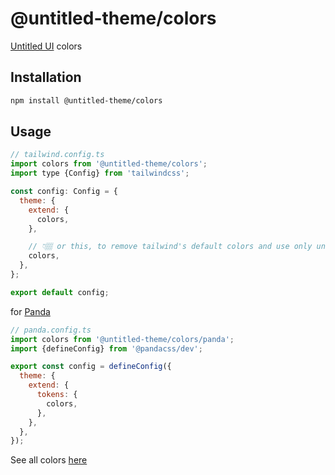 # @untitled-theme/colors

[Untitled UI](<https://www.figma.com/file/5OtZ9gq2jAPCYkmVI2Dd8e/%E2%9D%96-PREVIEW-%E2%9D%96-Untitled-UI-%E2%80%93-PRO-VARIABLES-(v4.0)?type=design&node-id=3463-407484&mode=design&t=oOV4Ezg1JTNhN3ec-0>) colors

## Installation

```bash
npm install @untitled-theme/colors
```

## Usage

```js
// tailwind.config.ts
import colors from '@untitled-theme/colors';
import type {Config} from 'tailwindcss';

const config: Config = {
  theme: {
    extend: {
      colors,
    },

    // 👇🏽 or this, to remove tailwind's default colors and use only untitled ui's
    colors,
  },
};

export default config;
```

for [Panda](https://panda-css.com/)

```js
// panda.config.ts
import colors from '@untitled-theme/colors/panda';
import {defineConfig} from '@pandacss/dev';

export const config = defineConfig({
  theme: {
    extend: {
      tokens: {
        colors,
      },
    },
  },
});
```

See all colors [here](https://untitled-theme-docs.vercel.app/colors)
